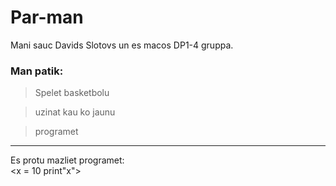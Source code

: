 # Par-man
Mani sauc Davids Slotovs un es macos DP1-4 gruppa.
### Man patik:
>Spelet basketbolu  

>uzinat kau ko jaunu  

>programet  

---
Es protu mazliet programet:  
<x = 10
print"x">